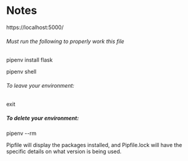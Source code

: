 # Notes

https://localhost:5000/

###### Must run the following to properly work this file

pipenv install flask

pipenv shell

###### To leave your environment:

exit

##### To delete your environment:

pipenv --rm

Pipfile will display the packages installed, and Pipfile.lock will have the specific details on what version is being used.
